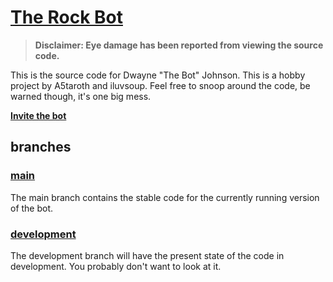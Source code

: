 # [The Rock Bot](https://github.com/a5taroth/the-rock-bot/)

> **Disclaimer: Eye damage has been reported from viewing the source code.**

This is the source code for Dwayne "The Bot" Johnson.
This is a hobby project by A5taroth and iluvsoup. 
Feel free to snoop around the code, be warned though, it's one big mess.

[**Invite the bot**](https://discord.com/oauth2/authorize?client_id=908737885186965525&permissions=256064&scope=bot)

## branches
### [main](https://github.com/a5taroth/the-rock-bot/)
The main branch contains the stable code for the currently running version of the bot.

### [development](https://github.com/a5taroth/the-rock-bot/tree/development)
The development branch will have the present state of the code in development. 
You probably don't want to look at it.


